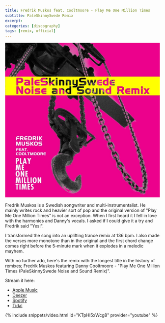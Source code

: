 ```yaml
---
title: Fredrik Muskos feat. Cooltmoore - Play Me One Million Times
subtitle: PaleSkinnySwede Remix
excerpt: 
categories: [discography]
tags: [remix, official]
---
```


![Fredrik Muskos feat. Cooltmoore - Play Me One Million Times (PaleSkinnySwede Remix)](/assets/images/discography/2024-04-04-Fred_Muskos-Play_Me_One_Million_Times_PaleSkinnySwede_Remix/Fred_Muskos_feat_Daniel_Cooltmoore-Play_Me_One_Million_Times_PaleSkinnySwede_Remix.jpg)

Fredrik Muskos is a Swedish songwriter and multi-instrumentalist. He mainly writes rock and heavier sort of pop and the original version of "Play Me One Million Times" is not an exception. When I first heard it I fell in love with the harmonies and Danny's vocals. I asked if I could give it a try and Fredrik said "Yes!".

I transformed the song into an uplifting trance remix at 136 bpm. I also made the verses more monotone than in the original and the first chord change comes right before the 5-minute mark when it explodes in a melodic mayhem.

With no further ado, here's the remix with the longest title in the history of remixes;
Fredrik Muskos featuring Danny Cooltmoore - "Play Me One Million Times (PaleSkinnySwede Noise and Sound Remix)".

Stream it here:
- [Apple Music](music.apple.com/us/album/play-me-one-million-times-feat-danny-cooltmoore-paleskinnyswede/1732942428)
- [Deezer](deezer.com/sv/album/552495112)
- [Spotify](open.spotify.com/album/4BdbIyUqhPT5wRQF1kGJAh?si=IA542tWbRl2z6D0lDNvJaA)
- [Tidal](tidal.com/browse/track/348098766)

{% include snippets/video.html id="KTpHI5xWcg8" provider="youtube" %}

